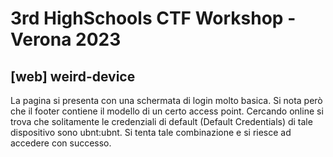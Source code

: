 # 3rd HighSchools CTF Workshop - Verona 2023

## [web] weird-device

La pagina si presenta con una schermata di login molto basica. Si nota però che il footer contiene il modello di un certo access point. Cercando online si trova che solitamente le credenziali di default (Default Credentials) di tale dispositivo sono ubnt:ubnt. Si tenta tale combinazione e si riesce ad accedere con successo.
